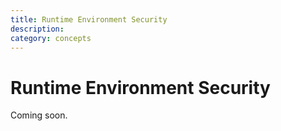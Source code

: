 ```yaml
---
title: Runtime Environment Security
description:
category: concepts
---
```


# Runtime Environment Security

Coming soon.